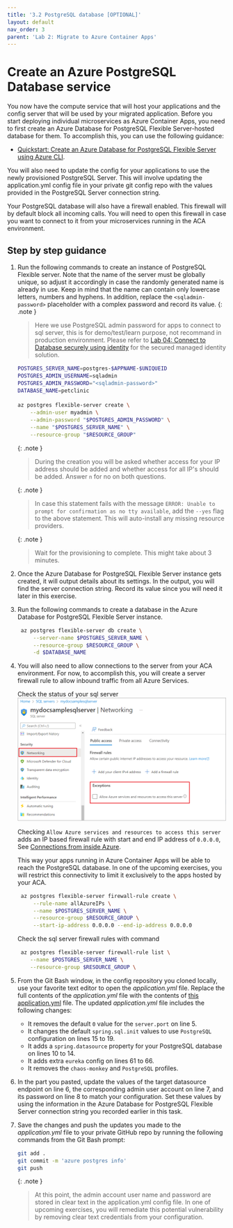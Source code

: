 ```yaml
---
title: '3.2 PostgreSQL database [OPTIONAL]'
layout: default
nav_order: 3
parent: 'Lab 2: Migrate to Azure Container Apps'
---
```


# Create an Azure PostgreSQL Database service

You now have the compute service that will host your applications and the config server that will be used by your migrated application. Before you start deploying individual microservices as Azure Container Apps, you need to first create an Azure Database for PostgreSQL Flexible Server-hosted database for them. To accomplish this, you can use the following guidance:

- [Quickstart: Create an Azure Database for PostgreSQL Flexible Server using Azure CLI](https://learn.microsoft.com/azure/PostgreSQL/flexible-server/quickstart-create-server-cli).

You will also need to update the config for your applications to use the newly provisioned PostgreSQL Server. This will involve updating the application.yml config file in your private git config repo with the values provided in the PostgreSQL Server connection string.

Your PostgreSQL database will also have a firewall enabled. This firewall will by default block all incoming calls. You will need to open this firewall in case you want to connect to it from your microservices running in the ACA environment.

## Step by step guidance

1. Run the following commands to create an instance of PostgreSQL Flexible server. Note that the name of the server must be globally unique, so adjust it accordingly in case the randomly generated name is already in use. Keep in mind that the name can contain only lowercase letters, numbers and hyphens. In addition, replace the `<sqladmin-password>` placeholder with a complex password and record its value.
   {: .note }
   > Here we use PostgreSQL admin password for apps to connect to sql server, this is for demo/test/learn purpose,  not recommand in production environment. Please refer to [Lab 04: Connect to Database securely using identity](https://azure-samples.github.io/java-microservices-aca-lab/docs/04_lab_secrets/04_openlab_secrets_aca.html) for the secured managed identity solution.

   ```bash
   POSTGRES_SERVER_NAME=postgres-$APPNAME-$UNIQUEID
   POSTGRES_ADMIN_USERNAME=sqladmin
   POSTGRES_ADMIN_PASSWORD="<sqladmin-password>"
   DATABASE_NAME=petclinic
      
   az postgres flexible-server create \
       --admin-user myadmin \
       --admin-password "$POSTGRES_ADMIN_PASSWORD" \
       --name "$POSTGRES_SERVER_NAME" \
       --resource-group "$RESOURCE_GROUP"
   ```

   {: .note }
   > During the creation you will be asked whether access for your IP address should be added and whether access for all IP's should be added. Answer `n` for no on both questions.

   {: .note }
   > In case this statement fails with the message `ERROR: Unable to prompt for confirmation as no tty available`, add the `--yes` flag to the above statement. This will auto-install any missing resource providers. 
   
   {: .note }
   > Wait for the provisioning to complete. This might take about 3 minutes.

1. Once the Azure Database for PostgreSQL Flexible Server instance gets created, it will output details about its settings. In the output, you will find the server connection string. Record its value since you will need it later in this exercise.

1. Run the following commands to create a database in the Azure Database for PostgreSQL Flexible Server instance.

   ```bash
    az postgres flexible-server db create \
        --server-name $POSTGRES_SERVER_NAME \
        --resource-group $RESOURCE_GROUP \
        -d $DATABASE_NAME
   ```

1. You will also need to allow connections to the server from your ACA environment. For now, to accomplish this, you will create a server firewall rule to allow inbound traffic from all Azure Services.

   Check the status of your sql server
   ![SQL Server Networking](../../images/sql-server-manage-firewall.png)

   Checking `Allow Azure services and resources to access this server` adds an IP based firewall rule with start and end IP address of `0.0.0.0`, See [Connections from inside Azure](https://learn.microsoft.com/en-us/azure/azure-sql/database/firewall-configure?view=azuresql#connections-from-inside-azure).

   This way your apps running in Azure Container Apps will be able to reach the PostgreSQL database. In one of the upcoming exercises, you will restrict this connectivity to limit it exclusively to the apps hosted by your ACA.

   ```bash
    az postgres flexible-server firewall-rule create \
        --rule-name allAzureIPs \
        --name $POSTGRES_SERVER_NAME \
        --resource-group $RESOURCE_GROUP \
        --start-ip-address 0.0.0.0 --end-ip-address 0.0.0.0
   ```

   Check the sql server firewall rules with command
   ```bash
    az postgres flexible-server firewall-rule list \
       --name $POSTGRES_SERVER_NAME \
       --resource-group $RESOURCE_GROUP \
   ```

1. From the Git Bash window, in the config repository you cloned locally, use your favorite text editor to open the _application.yml_ file. Replace the full contents of the _application.yml_ file with the contents of [this application.yml](0203_postgres_application.yaml) file. The updated _application.yml_ file includes the following changes:

   * It removes the default `0` value for the `server.port` on line 5.
   * It changes the default `spring.sql.init` values to use `PostgreSQL` configuration on lines 15 to 19.
   * It adds a `spring.datasource` property for your PostgreSQL database on lines 10 to 14.
   * It adds extra `eureka` config on lines 61 to 66.
   * It removes the `chaos-monkey` and `PostgreSQL` profiles.

1. In the part you pasted, update the values of the target datasource endpoint on line 6, the corresponding admin user account on line 7, and its password on line 8 to match your configuration. Set these values by using the information in the Azure Database for PostgreSQL Flexible Server connection string you recorded earlier in this task.

1. Save the changes and push the updates you made to the _application.yml_ file to your private GitHub repo by running the following commands from the Git Bash prompt:

   ```bash
   git add .
   git commit -m 'azure postgres info'
   git push
   ```

   {: .note }
   > At this point, the admin account user name and password are stored in clear text in the application.yml config file. In one of upcoming exercises, you will remediate this potential vulnerability by removing clear text credentials from your configuration.
 